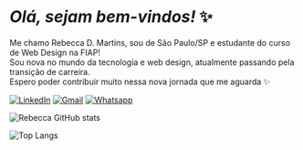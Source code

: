 ﻿# __*Olá, sejam bem-vindos!*__ ✨

Me chamo Rebecca D. Martins, sou de São Paulo/SP e estudante do curso de Web Design na FIAP! <br/>
Sou nova no mundo da tecnologia e web design, atualmente passando pela transição de carreira. <br/>
Espero poder contribuir muito nessa nova jornada que me aguarda ✨

[![LinkedIn](https://img.shields.io/badge/LinkedIn-0077B5?style=for-the-badge&logo=linkedin&logoColor=white)](https://www.linkedin.com/in/rebeccadmartins/)
[![Gmail](https://img.shields.io/badge/Gmail-D14836?style=for-the-badge&logo=gmail&logoColor=white)](mailto:rebeccamartins.d@gmail.com)
[![Whatsapp](https://img.shields.io/badge/WhatsApp-25D366?style=for-the-badge&logo=whatsapp&logoColor=white)](https://wa.me/5511934936717)

![Rebecca GitHub stats](https://github-readme-stats.vercel.app/api?username=RebeccaDMartins&show_icons=true&theme=rose)

![Top Langs](https://github-readme-stats.vercel.app/api/top-langs/?username=RebeccaDMartins&hide_progress=compactlayout)
